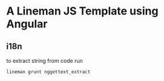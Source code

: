 # A Lineman JS Template using Angular

## i18n

to extract string from code run

```
lineman grunt nggettext_extract
```
